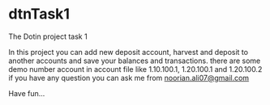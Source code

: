 # dtnTask1
The Dotin project task 1

In this project you can add new deposit account, harvest and deposit to another accounts and save your balances and transactions.
there are some demo number account in account file like 1.10.100.1, 1.20.100.1 and 1.20.100.2
if you have any question you can ask me from noorian.ali07@gmail.com

Have fun...
